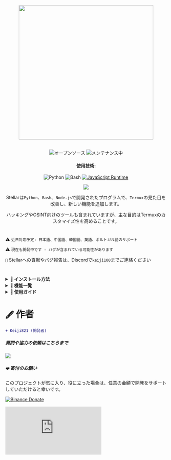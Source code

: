 <p align="center"> <kbd> <img src="https://i.pinimg.com/originals/02/87/d3/0287d3ba8b3330fca99f69e2001d3168.gif?semt=ais_hybrid&w=740" width="420"> </kbd><br><br>

<div align="center">

![オープンソース](https://img.shields.io/badge/オープンソース-3DA639?style=for-the-badge&logo=open-source-initiative&logoColor=white) ![メンテナンス中](https://img.shields.io/badge/メンテナンス中(はい)-2ea44f?style=for-the-badge)

<h4>使用技術:</h4>

![Python](https://img.shields.io/badge/Python-3776AB?style=for-the-badge&logo=python&logoColor=white)
![Bash](https://img.shields.io/badge/Shell_Script-121011?style=for-the-badge&logo=gnu-bash&logoColor=white)
[![JavaScript Runtime](https://img.shields.io/badge/JavaScript_Runtime-Node.js-yellow?style=for-the-badge&logo=javascript&logoColor=white&color=f7df1e&labelColor=000000)](https://nodejs.org/)

</div>

<div align="center">
    <img src="https://img.shields.io/badge/Stellar-6C00FF?style=for-the-badge&logo=stellar&logoColor=white&labelColor=121212"><br>
    <strong></strong>
</div>

<div align="center">

Stellarは`Python`、`Bash`、`Node.js`で開発されたプログラムで、`Termux`の見た目を改善し、新しい機能を追加します。

ハッキングやOSINT向けのツールも含まれていますが、主な目的はTermuxのカスタマイズ性を高めることです。

</div>

#

⚠️ `近日対応予定: 日本語、中国語、韓国語、英語、ポルトガル語のサポート`

⚠️ `現在も開発中です - バグが含まれている可能性があります`

`📌` Stellarへの貢献やバグ報告は、Discordで`keiji100`までご連絡ください

#

<details>
<summary><b>🔖 インストール方法</b></summary>

##### Stellarをインストールする手順:

```shell script
git clone https://github.com/Keiji821/Stellar
```

```shell script
cd Stellar
```

```shell script
bash install.sh
```

##### `bash install.sh`を実行すると自動的にインストールされます（安定したインターネット接続が必要です）。インストール後、Termuxセッションが再起動します。TORを正しく機能させるため、Termuxを完全に閉じてから再度開くことを推奨します。

</details>

<details>
<summary><b>📑 機能一覧</b></summary>

##### Stellar OSはOSINTやハッキング向けのコマンドを提供します（全てオプション）。主な目的はTermuxのカスタマイズです。

#### `🔧` システム
| コマンド       | 説明 |  
|--------------|-------------|  
| `reload`     | システムバナーを再読み込み |  
| `user-config`| Stellarのインターフェースとプロフィールをカスタマイズする |  
| `uninstall`  | Stellarを完全にアンインストール |  
| `update`     | GitHubからStellarを更新 |  
| `bash`       | ターミナルセッションを再起動 |  
| `history -c` | コマンド履歴を消去 |  
| `reset`      | ターミナルを初期状態にリセット |  
| `my`         | Stellarプロフィールを表示 |    

#### `🛠️` ユーティリティ
| コマンド         | 説明 |  
|----------------|-------------|  
| `ia`           | 無料AI APIサービス |  
| `ia-image`     | AI画像生成ツール |  
| `translator`   | リアルタイム翻訳 |  
| `myip`         | 公開IPを表示 |  
| `passwordgen`  | 安全なパスワード生成 |  
| `encrypt-file` | ファイル暗号化ツール |  

#### `📡` OSINT (情報収集)  
| コマンド         | 説明 |  
|----------------|-------------|  
| `ipinfo`       | IPアドレス情報の取得 |  
| `urlinfo`      | URL分析ツール |  
| `userfinder`   | 複数プラットフォームでのユーザー検索 |  
| `phoneinfo`    | 電話番号検索 |  
| `metadatainfo` | ファイルメタデータ抽出 |  
| `emailsearch`  | メール検索ツール |  

#### `📱` Discord
| コマンド                | 説明 |  
|-----------------------|-------------|  
| `userinfo`            | ユーザー情報取得(ID使用) |  
| `serverinfo`          | サーバー情報取得(ID使用) |  
| `searchinvites`       | Discord招待リンク検索 |  
| `inviteinfo`          | 招待リンク分析 |  
| `role-mapper`         | サーバーロールマッピング(サーバーID必要) |  
| `mutual-servers`      | ユーザー間の共通サーバー確認 |  
| `webhook-mass-spam`   | Webhookスパムツール |  
| `mass-delete-channels`| チャンネル一括削除(所有サーバーのみ) |  

#### `📸` Instagram OSINT 
| コマンド        | 説明 |  
|---------------|-------------|  
| `profileinfo` | Instagramプロフィールメタデータ抽出 |  

#### `🛡️` ペネトレーションテスト 
| コマンド    | 説明 |  
|-----------|-------------|  
| `ddos`    | DDoS攻撃ツール(IP+ポート) |  
| `tunnel`  | 訪問者のIPを取得する画像をホスト |  

##### StellarはバックグラウンドでTORを実行し、匿名性を保護します。

</details>

<details>
<summary><b>📄 使用ガイド</b></summary>

##### 使い方は簡単です。インストール後、通常通りTermuxを使用できます。`user-config`コマンドで以下をカスタマイズ可能:
- ASCIIアートの表示
- カラースキーム
- 背景色（ライト/ダークテーマ含む）

##### `user-config`コマンドではTermuxのテーマ全体をカスタマイズでき、ダークからライト/ブルー背景などに変更できます。

</details>

#

# `🖋️` 作者

```diff
+ Keiji821 (開発者)
```

##### 質問や協力の依頼はこちらまで

<p align="left">
  <a href="https://discord.com/users/983476283491110932">
<img src="https://img.shields.io/badge/Discord-Keiji-%235865F2?style=for-the-badge&logo=discord&logoColor=white">
  </a>
</p>

##### `❤️` 寄付のお願い

このプロジェクトが気に入り、役に立った場合は、任意の金額で開発をサポートしていただけると幸いです。

[![Binance Donate](https://img.shields.io/badge/Binance%20Pay-F0B90B?style=for-the-badge&logo=binance&logoColor=white&label=寄付&labelColor=black&message=763579717)](https://pay.binance.com/en)

[![PayPal Donate](https://img.shields.io/badge/PayPal-00457C?style=for-the-badge&logo=paypal&logoColor=white&label=寄付&labelColor=003087&message=felixdppdcg69@gmail.com)](https://paypal.me/felixdppdcg69)
